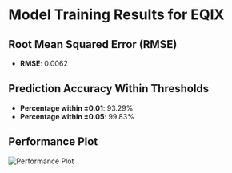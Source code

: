 # Model Training Results for EQIX

## Root Mean Squared Error (RMSE)
- **RMSE**: 0.0062

## Prediction Accuracy Within Thresholds
- **Percentage within ±0.01**: 93.29%
- **Percentage within ±0.05**: 99.83%

## Performance Plot
![Performance Plot](../imgs/EQIX.png)
